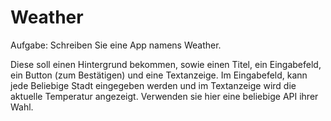 # Weather

Aufgabe:
Schreiben Sie eine App namens Weather. 

Diese soll einen Hintergrund bekommen, sowie einen Titel, ein Eingabefeld, ein Button (zum Bestätigen) und eine Textanzeige. Im Eingabefeld, kann jede Beliebige Stadt eingegeben werden und im Textanzeige wird die aktuelle Temperatur angezeigt. Verwenden sie hier eine beliebige API ihrer Wahl.
